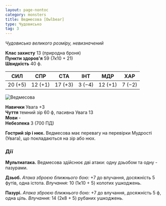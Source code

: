 ```yaml
---
layout: page-nontoc
category: monsters
title: Ведмесова [Owlbear]
type: Чудовисько
tag: 3
---
```


_Чудовисько великого розміру, невизначений_

**Клас захисту** 13 (природна броня)    
**Пункти здоров'я** 59 (7к10 + 21)    
**Швидкість** 40 ф.

| СИЛ     | СПР     | СТА     | ІНТ    | МДР     | ХАР    |
| ------- | ------- | ------- | ------ | ------- | ------ |
| 20 (+5) | 12 (+1) | 17 (+3) | 3 (−4) | 12 (+1) | 7 (−2) |

![Ведмесова](https://www.dndbeyond.com/avatars/thumbnails/30834/185/1000/1000/638063883093825018.png)

**Навички** Увага +3    
**Чуття** темний зір 60 ф, пасивна Увага 13    
**Мови** -    
**Небезпека** 3 (700 ПД)

**Гострий зір і нюх.** Ведмесова має перевагу на перевірки Мудрості (Увага), що покладаються на зір або нюх.

### Дії
**Мультиатака.** Ведмесова здійснює дві атаки: одну дзьобом та одну - пазурами.    

**Дзьоб.** _Атака зброєю ближнього бою:_ +7 до влучання, досяжність 5 футів, одна істота. _Влучання:_ 10 (1к10 + 5) колотих ушкоджень.    

**Пазурі.** _Атака зброєю ближнього бою:_ +7 до влучання, досяжність 5 ф, одна ціль. _Влучання:_ 14 (2к8 + 5) рубаних ушкоджень.

